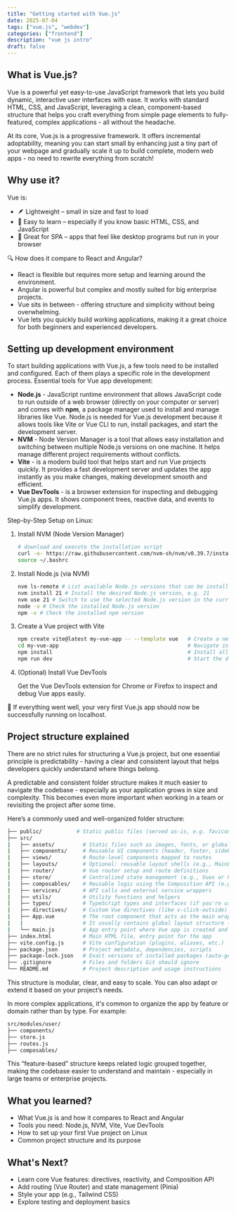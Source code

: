```yaml
---
title: "Getting started with Vue.js"
date: 2025-07-04
tags: ["vue.js", "webdev"]
categories: ["frontend"]
description: "vue js intro"
draft: false
---
```

## What is Vue.js?
Vue is a powerful yet easy-to-use JavaScript framework that lets you build dynamic, interactive user interfaces with ease. It works with standard HTML, CSS, and JavaScript, leveraging a clean, component-based structure that helps you craft everything from simple page elements to fully-featured, complex applications - all without the headache.

At its core, Vue.js is a progressive framework. It offers incremental adoptability, meaning you can start small by enhancing just a tiny part of your webpage and gradually scale it up to build complete, modern web apps - no need to rewrite everything from scratch!

## Why use it?
Vue is:

- 🪶 Lightweight – small in size and fast to load
- 🧠 Easy to learn – especially if you know basic HTML, CSS, and JavaScript
- 🧩 Great for SPA – apps that feel like desktop programs but run in your browser

🔍 How does it compare to React and Angular?

- React is flexible but requires more setup and learning around the environment.
- Angular is powerful but complex and mostly suited for big enterprise projects.
- Vue sits in between - offering structure and simplicity without being overwhelming.
- Vue lets you quickly build working applications, making it a great choice for both beginners and experienced developers.

## Setting up development environment

To start building applications with Vue.js, a few tools need to be installed and configured. Each of them plays a specific role in the development process. Essential tools for Vue app development:

- **Node.js** - JavaScript runtime environment that allows JavaScript code to run outside of a web browser (directly on your computer or server) and comes with **npm**, a package manager used to install and manage libraries like Vue. Node.js is needed for Vue.js development because it allows tools like Vite or Vue CLI to run, install packages, and start the development server.
- **NVM** - Node Version Manager is a tool that allows easy installation and switching between multiple Node.js versions on one machine. It helps manage different project requirements without conflicts. 
- **Vite** - is a modern build tool that helps start and run Vue projects quickly. It provides a fast development server and updates the app instantly as you make changes, making development smooth and efficient.
- **Vue DevTools** -  is a browser extension for inspecting and debugging Vue.js apps. It shows component trees, reactive data, and events to simplify development.

Step-by-Step Setup on Linux:
 1. Install NVM (Node Version Manager)
    ```bash
    # download and execute the installation script
    curl -o- https://raw.githubusercontent.com/nvm-sh/nvm/v0.39.7/install.sh | bash
    source ~/.bashrc
    ```
 2. Install Node.js (via NVM)
    ```bash
    nvm ls-remote # List available Node.js versions that can be installed
    nvm install 21 # Install the desired Node.js version, e.g. 21
    nvm use 21 # Switch to use the selected Node.js version in the current session
    node -v # Check the installed Node.js version
    npm -v # Check the installed npm version
    ```
 3. Create a Vue project with Vite
    ```bash
    npm create vite@latest my-vue-app -- --template vue   # Create a new Vue project with Vite template
    cd my-vue-app                                         # Navigate into the newly created project directory
    npm install                                           # Install all project dependencies listed in package.json
    npm run dev                                           # Start the development server with hot reload enabled
    ```
 4. (Optional) Install Vue DevTools
   
    Get the Vue DevTools extension for Chrome or Firefox to inspect and debug Vue apps easily.

🎉 If everything went well, your very first Vue.js app should now be successfully running on localhost.

## Project structure explained

There are no strict rules for structuring a Vue.js project, but one essential principle is predictability - having a clear and consistent layout that helps developers quickly understand where things belong.

A predictable and consistent folder structure makes it much easier to navigate the codebase - especially as your application grows in size and complexity. This becomes even more important when working in a team or revisiting the project after some time.

Here’s a commonly used and well-organized folder structure:
```bash
├── public/           # Static public files (served as-is, e.g. favicon, robots.txt)
├── src/
|   ├── assets/         # Static files such as images, fonts, or global styles
|   ├── components/     # Reusable UI components (header, footer, sidebar, buttons, cards...)
|   ├── views/          # Route-level components mapped to routes
|   ├── layouts/        # Optional: reusable layout shells (e.g., MainLayout, AuthLayout)
|   ├── router/         # Vue router setup and route definitions
|   ├── store/          # Centralized state management (e.g., Vuex or Pinia)
|   ├── composables/    # Reusable logic using the Composition API (e.g., useAuth, useForm)
|   ├── services/       # API calls and external service wrappers
|   ├── utils/          # Utility functions and helpers
|   ├── types/          # TypeScript types and interfaces (if you're using TypeScript)
|   ├── directives/     # Custom Vue directives (like v-click-outside)
|   ├── App.vue         # The root component that acts as the main wrapper for entire app
|   |                   # It usually contains global layout structure (e.g., header, footer...)
|   └── main.js         # App entry point where Vue app is created and  mounted to the DOM
├── index.html          # Main HTML file, entry point for the app
├── vite.config.js      # Vite configuration (plugins, aliases, etc.)
├── package.json        # Project metadata, dependencies, scripts
├── package-lock.json   # Exact versions of installed packages (auto-generated)
├── .gitignore          # Files and folders Git should ignore
└── README.md           # Project description and usage instructions
```

This structure is modular, clear, and easy to scale. You can also adapt or extend it based on your project’s needs.

In more complex applications, it's common to organize the app by feature or domain rather than by type. For example:
```bash
src/modules/user/
├── components/
├── store.js
├── routes.js
├── composables/
```

This “feature-based” structure keeps related logic grouped together, making the codebase easier to understand and maintain - especially in large teams or enterprise projects.


## What you learned?
- What Vue.js is and how it compares to React and Angular
- Tools you need: Node.js, NVM, Vite, Vue DevTools
- How to set up your first Vue project on Linux
- Common project structure and its purpose

## What's Next?
- Learn core Vue features: directives, reactivity, and Composition API
- Add routing (Vue Router) and state management (Pinia)
- Style your app (e.g., Tailwind CSS)
- Explore testing and deployment basics